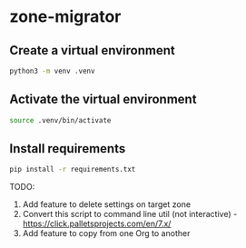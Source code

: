 # zone-migrator


## Create a virtual environment

```bash
python3 -m venv .venv
```

## Activate the virtual environment

```bash
source .venv/bin/activate
```

## Install requirements

```bash
pip install -r requirements.txt 
```




TODO: 
1. Add feature to delete settings on target zone
2. Convert this script to command line util (not interactive) - https://click.palletsprojects.com/en/7.x/
3. Add feature to copy from one Org to another

